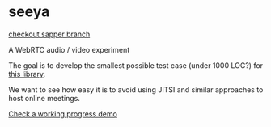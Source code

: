 # seeya
[checkout sapper branch](https://github.com/Anyass3/meet-peer/tree/sapper)

A WebRTC audio / video experiment

The goal is to develop the smallest possible test case (under 1000 LOC?) for [this library](https://github.com/feross/simple-peer).

We want to see how easy it is to avoid using JITSI and similar approaches to host online meetings.

[Check a working progress demo](https://meet-peer.herokuapp.com/)
